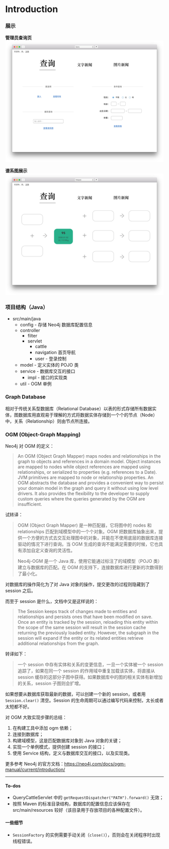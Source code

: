 # Introduction
### 展示

**管理员查询页**
![](design/Query.jpg)

**谱系图展示**
![](design/Pedigree.jpg)

### 项目结构（Java）

* src/main/java
	* config - 存储 Neo4j 数据库配置信息
	* controller
		* filter
		* servlet
			* cattle
			* navigation 首页导航
			* user - 登录控制
	* model - 定义实体的 POJO 类
	* service - 数据库交互的接口
		* impl - 接口的实现类
	* util - OGM 单例

### Graph Database
相对于传统关系型数据库（Relational Database）以表的形式存储所有数据实体，图数据库用直观易于理解的方式将数据实体存储到一个个的节点（Node）中，关系（Relationship）则由节点所连接。

### OGM (Object-Graph Mapping)
Neo4j 对 OGM 的定义：
> An OGM (Object Graph Mapper) maps nodes and relationships in the graph to objects and references in a domain model. Object instances are mapped to nodes while object references are mapped using relationships, or serialized to properties (e.g. references to a Date). JVM primitives are mapped to node or relationship properties. An OGM abstracts the database and provides a convenient way to persist your domain model in the graph and query it without using low level drivers. It also provides the flexibility to the developer to supply custom queries where the queries generated by the OGM are insufficient.

试转译：
> OGM (Object Graph Mapper) 是一种匹配器，它将图中的 nodes 和 relationships 匹配到域模型中的一个个对象。OGM 把数据库抽象出来，提供一个方便的方式去交互处理图中的对象，并能在不使用底层的数据库连接驱动的情况下进行查询。当 OGM 生成的查询不能满足需要的时候，它也具有添加自定义查询的灵活性。
>
> Neo4j-OGM 是一个 Java 库，使用它能通过标注了的域模型（POJO 类）建立与数据库的匹配。在 OGM 的支持下，连接数据库进行更新的次数得到了最小化。

对数据库的操作简化为了对 Java 对象的操作，提交更改的过程则隐藏到了 session 之后。

而至于 session 是什么，文档中又是这样说的：
> The Session keeps track of changes made to entities and relationships and persists ones that have been modified on save. Once an entity is tracked by the session, reloading this entity within the scope of the same session will result in the session cache returning the previously loaded entity. However, the subgraph in the session will expand if the entity or its related entities retrieve additional relationships from the graph.

转译如下：
> 一个 session 中存有实体和关系的变更信息，一旦一个实体被一个 session 追踪了，如果在同一个 session 的作用域中重复加载该实体，将直接从 session 缓存的这部分子图中获得。如果数据库中的图的相关实体有新增加的关系，session 子图则会扩增。

如果想要从数据库获取最新的数据，可以创建一个新的 session，或者用 `Session.clear()` 清空。Session 的生命周期可以通过编写代码来控制，太长或者太短都不好。


对 OGM 大致实现步骤的总结：
1. 在构建工具中添加 ogm 依赖；
2. 连接到数据库；
3. 构建域模型，这是匹配数据库对象到 Java 对象的关键；
4. 实现一个单例模式，提供创建 session 的接口；
5. 使用 Service 结构，定义与数据库交互的接口，以及实现类。


更多参考 Neo4j 的官方文档：https://neo4j.com/docs/ogm-manual/current/introduction/

---

#### To-dos
- QueryCattleServlet 中的 `getRequestDispatcher("PATH").forward()` 无效；
- 按照 Maven 的标准目录结构，数据库的配置信息应该保存在 src/main/resources 较好（该目录用于存放项目的各种配置文件）。

#### 一些细节
- `SessionFactory` 的实例需要手动关闭（`close()`），否则会在关闭程序时出现线程错误。